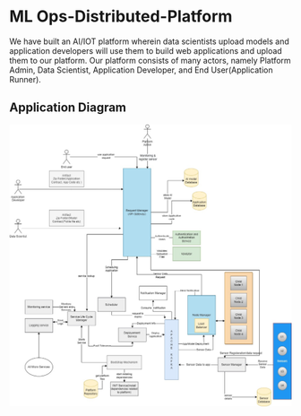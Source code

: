 # ML Ops-Distributed-Platform

We have built an AI/IOT platform wherein data scientists upload models and application developers will use them to build web applications and upload them to our platform. Our platform consists of many actors, namely Platform Admin, Data Scientist, Application Developer, and End User(Application Runner).


## Application Diagram
![alt text](https://github.com/kamalphoolwani/IAS-Hackathon-2-team-3/blob/c69c71fa0c948442241b546ac6470c3839ee2d46/Diagram/Application%20Diagram.jpg?raw=true)
